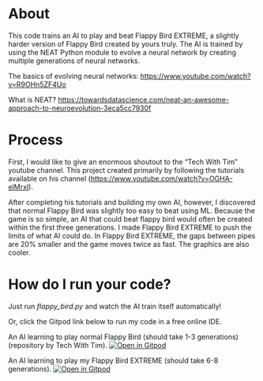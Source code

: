 # About
This code trains an AI to play and beat Flappy Bird EXTREME, a slightly harder version of Flappy Bird created by yours truly. The AI is trained by using the NEAT Python module to evolve a neural network by creating multiple generations of neural networks. 

The basics of evolving neural networks:
https://www.youtube.com/watch?v=R9OHn5ZF4Uo

What is NEAT?
https://towardsdatascience.com/neat-an-awesome-approach-to-neuroevolution-3eca5cc7930f

# Process
First, I would like to give an enormous shoutout to the “Tech With Tim” youtube channel. This project created primarily by following the tutorials available on his channel (https://www.youtube.com/watch?v=OGHA-elMrxI).

After completing his tutorials and building my own AI, however, I discovered that normal Flappy Bird was slightly too easy to beat using ML. Because the game is so simple, an AI that could beat flappy bird would often be created within the first three generations. I made Flappy Bird EXTREME to push the limits of what AI could do. In Flappy Bird EXTREME, the gaps between pipes are 20% smaller and the game moves twice as fast. The graphics are also cooler. 

# How do I run your code?
Just run *flappy_bird.py* and watch the AI train itself automatically!

Or, click the Gitpod link below to run my code in a free online IDE.

An AI learning to play normal Flappy Bird (should take 1-3 generations) (repository by Tech With Tim).
[![Open in Gitpod](https://gitpod.io/button/open-in-gitpod.svg)](https://gitpod.io/#https://github.com/techwithtim/NEAT-Flappy-Bird/blob/master/flappy_bird.py)

An AI learning to play my Flappy Bird EXTREME (should take 6-8 generations).
[![Open in Gitpod](https://gitpod.io/button/open-in-gitpod.svg)](https://gitpod.io/#https://github.com/ElijahWilde/FlappyBirdML/blob/master/flappy_bird.py)
